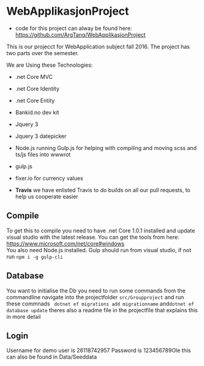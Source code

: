 # WebApplikasjonProject

+ code for this project can alway be found here: https://github.com/ArgTang/WebApplikasjonProject

This is our projecct for WebApplication subject fall 2016.
The project has two parts over the semester.

We are Using these Technologies:
* .net Core MVC
* .net Core Identity
* .net Core Entity
* Bankid.no dev kit
* Jquery 3
* Jquery 3 datepicker
* Node.js running Gulp.js for helping with compiling and moving scss and ts/js files into wwwrot
* gulp.js
* fixer.io for currency values 

* __Travis__ we have enlisted Travis to do builds on all our pull requests, to help us cooperate easier

## Compile

To get this to compile you need to have .net Core 1.0.1 installed and update visual studio with the latest release.
You can get the tools from here: https://www.microsoft.com/net/core#windows  
You also need Node.js installed. Gulp should run from visual studio, if not run `npm i -g gulp-cli`

## Database

You want to initialise the Db you need to run some commands from the commandline
navigate into the projectfolder `src/Groupproject` and run these commnads ` dotnet ef migrations add migrationname` and`dotnet ef database update`
theres also a readme file in the projectfile that explains this in more detail

## Login
Username for demo user is 26118742957
Password is 123456789Ole
this can also be found in Data/Seeddata
